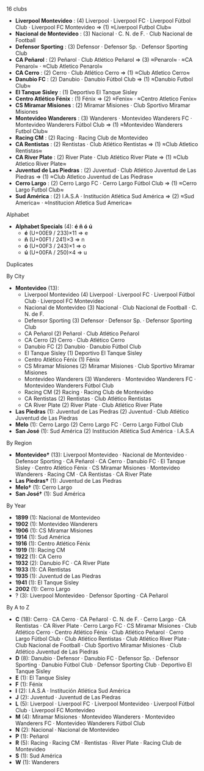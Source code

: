16 clubs

- **Liverpool Montevideo** : (4) Liverpool · Liverpool FC · Liverpool Fútbol Club · Liverpool FC Montevideo ⇒ (1) ≈Liverpool Futbol Club≈
- **Nacional de Montevideo** : (3) Nacional · C. N. de F. · Club Nacional de Football
- **Defensor Sporting** : (3) Defensor · Defensor Sp. · Defensor Sporting Club
- **CA Peñarol** : (2) Peñarol · Club Atlético Peñarol ⇒ (3) ≈Penarol≈ · ≈CA Penarol≈ · ≈Club Atletico Penarol≈
- **CA Cerro** : (2) Cerro · Club Atlético Cerro ⇒ (1) ≈Club Atletico Cerro≈
- **Danubio FC** : (2) Danubio · Danubio Fútbol Club ⇒ (1) ≈Danubio Futbol Club≈
- **El Tanque Sisley** : (1) Deportivo El Tanque Sisley
- **Centro Atlético Fénix** : (1) Fénix ⇒ (2) ≈Fenix≈ · ≈Centro Atletico Fenix≈
- **CS Miramar Misiones** : (2) Miramar Misiones · Club Sportivo Miramar Misiones
- **Montevideo Wanderers** : (3) Wanderers · Montevideo Wanderers FC · Montevideo Wanderers Fútbol Club ⇒ (1) ≈Montevideo Wanderers Futbol Club≈
- **Racing CM** : (2) Racing · Racing Club de Montevideo
- **CA Rentistas** : (2) Rentistas · Club Atlético Rentistas ⇒ (1) ≈Club Atletico Rentistas≈
- **CA River Plate** : (2) River Plate · Club Atlético River Plate ⇒ (1) ≈Club Atletico River Plate≈
- **Juventud de Las Piedras** : (2) Juventud · Club Atlético Juventud de Las Piedras ⇒ (1) ≈Club Atletico Juventud de Las Piedras≈
- **Cerro Largo** : (2) Cerro Largo FC · Cerro Largo Fútbol Club ⇒ (1) ≈Cerro Largo Futbol Club≈
- **Sud América** : (2) I.A.S.A · Institución Atlética Sud América ⇒ (2) ≈Sud America≈ · ≈Institucion Atletica Sud America≈




Alphabet

- **Alphabet Specials** (4):  **é**  **ñ**  **ó**  **ú** 
  - **é** (U+00E9 / 233)×11 ⇒ e
  - **ñ** (U+00F1 / 241)×3 ⇒ n
  - **ó** (U+00F3 / 243)×1 ⇒ o
  - **ú** (U+00FA / 250)×4 ⇒ u




Duplicates





By City

- **Montevideo** (13): 
  - Liverpool Montevideo  (4) Liverpool · Liverpool FC · Liverpool Fútbol Club · Liverpool FC Montevideo
  - Nacional de Montevideo  (3) Nacional · Club Nacional de Football · C. N. de F.
  - Defensor Sporting  (3) Defensor · Defensor Sp. · Defensor Sporting Club
  - CA Peñarol  (2) Peñarol · Club Atlético Peñarol
  - CA Cerro  (2) Cerro · Club Atlético Cerro
  - Danubio FC  (2) Danubio · Danubio Fútbol Club
  - El Tanque Sisley  (1) Deportivo El Tanque Sisley
  - Centro Atlético Fénix  (1) Fénix
  - CS Miramar Misiones  (2) Miramar Misiones · Club Sportivo Miramar Misiones
  - Montevideo Wanderers  (3) Wanderers · Montevideo Wanderers FC · Montevideo Wanderers Fútbol Club
  - Racing CM  (2) Racing · Racing Club de Montevideo
  - CA Rentistas  (2) Rentistas · Club Atlético Rentistas
  - CA River Plate  (2) River Plate · Club Atlético River Plate
- **Las Piedras** (1): Juventud de Las Piedras  (2) Juventud · Club Atlético Juventud de Las Piedras
- **Melo** (1): Cerro Largo  (2) Cerro Largo FC · Cerro Largo Fútbol Club
- **San José** (1): Sud América  (2) Institución Atlética Sud América · I.A.S.A




By Region

- **Montevideo†** (13):   Liverpool Montevideo · Nacional de Montevideo · Defensor Sporting · CA Peñarol · CA Cerro · Danubio FC · El Tanque Sisley · Centro Atlético Fénix · CS Miramar Misiones · Montevideo Wanderers · Racing CM · CA Rentistas · CA River Plate
- **Las Piedras†** (1):   Juventud de Las Piedras
- **Melo†** (1):   Cerro Largo
- **San José†** (1):   Sud América




By Year

- **1899** (1):   Nacional de Montevideo
- **1902** (1):   Montevideo Wanderers
- **1906** (1):   CS Miramar Misiones
- **1914** (1):   Sud América
- **1916** (1):   Centro Atlético Fénix
- **1919** (1):   Racing CM
- **1922** (1):   CA Cerro
- **1932** (2):   Danubio FC · CA River Plate
- **1933** (1):   CA Rentistas
- **1935** (1):   Juventud de Las Piedras
- **1941** (1):   El Tanque Sisley
- **2002** (1):   Cerro Largo
- ? (3):   Liverpool Montevideo · Defensor Sporting · CA Peñarol






By A to Z

- **C** (18): Cerro · CA Cerro · CA Peñarol · C. N. de F. · Cerro Largo · CA Rentistas · CA River Plate · Cerro Largo FC · CS Miramar Misiones · Club Atlético Cerro · Centro Atlético Fénix · Club Atlético Peñarol · Cerro Largo Fútbol Club · Club Atlético Rentistas · Club Atlético River Plate · Club Nacional de Football · Club Sportivo Miramar Misiones · Club Atlético Juventud de Las Piedras
- **D** (8): Danubio · Defensor · Danubio FC · Defensor Sp. · Defensor Sporting · Danubio Fútbol Club · Defensor Sporting Club · Deportivo El Tanque Sisley
- **E** (1): El Tanque Sisley
- **F** (1): Fénix
- **I** (2): I.A.S.A · Institución Atlética Sud América
- **J** (2): Juventud · Juventud de Las Piedras
- **L** (5): Liverpool · Liverpool FC · Liverpool Montevideo · Liverpool Fútbol Club · Liverpool FC Montevideo
- **M** (4): Miramar Misiones · Montevideo Wanderers · Montevideo Wanderers FC · Montevideo Wanderers Fútbol Club
- **N** (2): Nacional · Nacional de Montevideo
- **P** (1): Peñarol
- **R** (5): Racing · Racing CM · Rentistas · River Plate · Racing Club de Montevideo
- **S** (1): Sud América
- **W** (1): Wanderers




